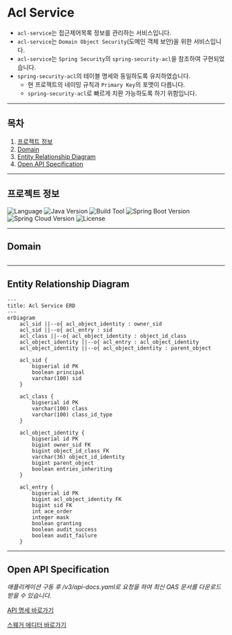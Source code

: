 # Acl Service
- `acl-service`는 접근제어목록 정보를 관리하는 서비스입니다.
- `acl-service`는 `Domain Object Security`(도메인 객체 보안)을 위한 서비스입니다.
- `acl-service`는 `Spring Security`의 `spring-security-acl`을 참조하여 구현되었습니다.
- `spring-security-acl`의 테이블 명세와 동일하도록 유지하였습니다.
  - 현 프로젝트의 네이밍 규칙과 `Primary Key`의 포맷이 다릅니다.
  - `spring-security-acl`로 빠르게 치환 가능하도록 하기 위함입니다.


---

## 목차
1. [프로젝트 정보](#프로젝트-정보)
2. [Domain](#domain)
3. [Entity Relationship Diagram](#entity-relationship-diagram)
3. [Open API Specification](#open-api-specification)

---

## 프로젝트 정보
![Language](https://img.shields.io/badge/language-Java-blue)
![Java Version](https://img.shields.io/badge/Java-17-blue)
![Build Tool](https://img.shields.io/badge/build%20tool-Gradle-orange)
![Spring Boot Version](https://img.shields.io/badge/Spring%20Boot-3.2.2-green)
![Spring Cloud Version](https://img.shields.io/badge/Spring%20Cloud-2023.0.0-green)
![License](https://img.shields.io/badge/license-Apache%202.0-brightgreen)

---

## Domain
```mermaid

```

---

## Entity Relationship Diagram
```mermaid
---
title: Acl Service ERD
---
erDiagram
    acl_sid ||--o{ acl_object_identity : owner_sid
    acl_sid ||--o{ acl_entry : sid
    acl_class ||--o{ acl_object_identity : object_id_class
    acl_object_identity ||--o{ acl_entry : acl_object_identity
    acl_object_identity ||--o{ acl_object_identity : parent_object

    acl_sid {
        bigserial id PK
        boolean principal
        varchar(100) sid
    }

    acl_class {
        bigserial id PK
        varchar(100) class
        varchar(100) class_id_type
    }

    acl_object_identity {
        bigserial id PK
        bigint owner_sid FK
        bigint object_id_class FK
        varchar(36) object_id_identity
        bigint parent_object
        boolean entries_inheriting
    }

    acl_entry {
        bigserial id PK
        bigint acl_object_identity FK
        bigint sid FK
        int ace_order
        integer mask
        boolean granting
        boolean audit_success
        boolean audit_failure
    }
```


---



## Open API Specification
_애플리케이션 구동 후 /v3/api-docs.yaml로 요청을 하여 최신 OAS 문서를 다운로드 받을 수 있습니다._

[API 명세 바로가기](./docs%2Facl-api-docs.yaml)

[스웨거 에디터 바로가기](https://editor.swagger.io/)